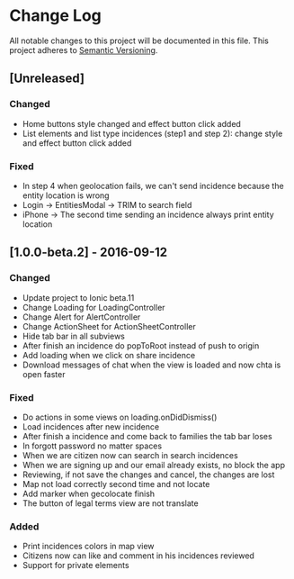 # Change Log
All notable changes to this project will be documented in this file.
This project adheres to [Semantic Versioning](http://semver.org/).

## [Unreleased]

### Changed
- Home buttons style changed and effect button click added
- List elements and list type incidences (step1 and step 2): change style and effect button click added

### Fixed
- In step 4 when geolocation fails, we can't send incidence because the entity location is wrong
- Login -> EntitiesModal -> TRIM to search field
- iPhone -> The second time sending an incidence always print entity location

## [1.0.0-beta.2] - 2016-09-12

### Changed
- Update project to Ionic beta.11
- Change Loading for LoadingController
- Change Alert for AlertController
- Change ActionSheet for ActionSheetController
- Hide tab bar in all subviews
- After finish an incidence do popToRoot instead of push to origin
- Add loading when we click on share incidence
- Download messages of chat when the view is loaded and now chta is open faster

### Fixed
- Do actions in some views on loading.onDidDismiss()
- Load incidences after new incidence
- After finish a incidence and come back to families the tab bar loses
- In forgott password no matter spaces
- When we are citizen now can search in search incidences
- When we are signing up and our email already exists, no block the app
- Reviewing, if not save the changes and cancel, the changes are lost
- Map not load correctly second time and not locate
- Add marker when gecolocate finish
- The button of legal terms view are not translate

### Added
- Print incidences colors in map view
- Citizens now can like and comment in his incidences reviewed
- Support for private elements
